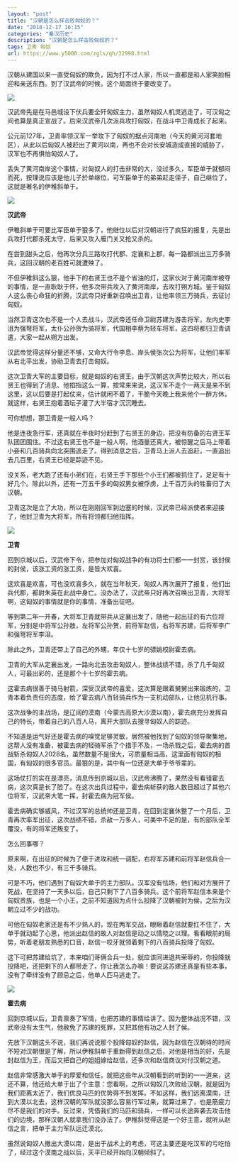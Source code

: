 ```yaml
---
layout: "post"
title: "汉朝是怎么样击败匈奴的？"
date: "2018-12-17 16:15"
categories: "秦汉历史"
description: "汉朝是怎么样击败匈奴的？"
tags: 卫青 匈奴
url: https://www.y5000.com/zgls/qh/32998.html
---
```






汉朝从建国以来一直受匈奴的欺负，因为打不过人家，所以一直都是和人家笑脸相迎和亲送东西。到了汉武帝的时候，这个局面终于要改变了。

![](https://img.y5000.com/uploads/allimg/180913/160GI457-0.jpg)

汉武帝先是在马邑城设下伏兵要全歼匈奴主力，虽然匈奴人机灵逃走了，可汉匈之间也算是真正宣战了。后来汉武帝几次派兵攻打匈奴，在战斗中卫青成长了起来。

公元前127年，卫青率领汉军一举攻下了匈奴的据点河南地（今天的黄河河套地区），从此以后匈奴人被赶出了黄河以南，再也不会对长安城造成直接的威胁了，汉军也不再惧怕匈奴人了。

丢失了黄河南岸这个事情，对匈奴人的打击非常的大，没过多久，军臣单于就郁闷而死，按理说应该是他儿子於单继位，可军臣单于的弟弟赶走侄子，自己继位了，这就是著名的伊稚斜单于。

![](https://img.y5000.com/uploads/allimg/180913/160GKM0-1.jpg)

**汉武帝**

伊稚斜单于可要比军臣单于狠多了，他继位以后对汉朝进行了疯狂的报复，先是出兵攻打代郡杀死太守，后来又攻入雁门关又抢又杀的。

在尝到甜头之后，他再次分兵三路攻打代郡、定襄和上郡，每一路都派出三万多骑兵，这回汉朝的老百姓可就遭殃了。

不但伊稚斜这么狠，他手下的右贤王也不是个省油的灯，这家伙对于黄河南岸被夺的事情，是一直耿耿于怀，他多次带兵攻入了黄河南岸，去攻打朔方城。鉴于匈奴人这么丧心命狂的折腾，汉武帝只好重新召唤出卫青，让他率领三万骑兵，去征讨匈奴。

当然卫青这次也不是一个人去战斗，汉武帝还任命卫尉苏建为游击将军，左内史李沮为强弩将军，太仆公孙贺为骑将军，代国相李蔡为轻车将军，这四将都归卫青调遣，大家一起从朔方出发。

汉武帝觉得这样分量还不够，又命大行令李息、岸头侯张次公为将军，让他们率军从右北平出发，协助卫青去打击匈奴。

这次卫青大军的主要目标，就是匈奴的右贤王，由于汉朝这次声势比较大，所以右贤王也得到了消息、他掐指这么一算，按常来来说，这汉军不走个一两天是来不到这里，这以后要是打起仗来，估计就闲不着了，干脆今天晚上我来他个一醉方休，就这样，右贤王抱着酒坛子灌了大半宿才沉沉睡去。

可你想想，那卫青是一般人吗？

他是连夜急行军，还真就在半夜时分赶到了右贤王的身边，把没有防备的右贤王军队团团围住。不过这右贤王也不是一般人啊，他酒量还真大，被惊醒之后马上带着小妾和几百骑兵向北突围逃走了。得到消息之后，卫青马上派人去追赶，一直追出去几百里，右贤王已经是踪迹不见。

没关系，老大跑了还有小弟们在，右贤王手下那些个小王们都被抓住了，足足有十好几个。除此以外，还有一万五千多的匈奴男女被俘虏，上千百万头的牲畜归了大汉朝。

卫青这次是立了大功，所以在刚刚回军到边塞的时候，汉武帝已经派使者来迎接了，他封卫青为大将军，所有将领都归他指挥。

![](https://img.y5000.com/uploads/allimg/180913/160GL291-2.jpg)

**卫青**

回到京城以后，汉武帝下令，把参加对匈奴战争的有功将士们都一一封赏，该封侯的封侯，该涨工资的涨工资，是皆大欢喜。

这欢喜是欢喜，可也没欢喜多久，就在当年秋天，匈奴人再次展开了报复，他们出兵代郡，都尉朱英在此战中身亡。没办法了，汉武帝只好再次召唤出卫青，大将军啊，这匈奴的事情就是你的事情，准备出征吧。

等到第二年一开春，大将军卫青就带兵从定襄出发了，随他一起出征的有六位将军，分别是中将军公孙敖，左将军公孙贺，前将军赵信，右将军苏建，后将军李广和强弩将军李沮。

除此之外，卫青还带上了自己的外甥，年仅十七岁的骠姚校尉霍去病。

卫青的大军从定襄出发，一路向北去攻击匈奴人，整体战绩不错，杀了几千匈奴人，可最出彩的，还是那个十七岁的霍去病。

这霍去病很善于骑马射箭，深受汉武帝的喜爱，这次算是跟着舅舅出来锻炼的，卫青本着负责任的态度，给了霍去病八百轻骑兵作为一支机动部队，让他见机行事。

这次战争的主战场，是辽阔的漠南（今蒙古高原大沙漠以南），霍去病充分发挥自己的特长，带着自己的八百人马，离开大部队去搜寻匈奴人的踪迹。

不知道是运气好还是霍去病的嗅觉足够灵敏，居然被他找到了匈奴的领导聚集地，这帮人没有准备，被霍去病的轻骑军杀了个措手不及，一场杀戮之后，霍去病的首战斩杀匈奴人2028名，虽然数量不是很大，可质量相当高，这里面有匈奴的相国，有匈奴的很多官员。最狠的是，其中有一位还是大单于爷爷辈的。

这场仗打的实在是漂亮，消息传到京城以后，汉武帝沸腾了，果然没有看错霍去病，这次真是长了脸了。在这次出兵过程中，霍去病斩获的敌人数目超过了其他六位将军，汉武帝大笔一挥，封霍去病为冠军侯。

霍去病确实够威风，不过汉军的总统帅还是卫青，在回到定襄休整了一个月后，卫青再次率军出征，这次战绩不错，杀敌一万多人，可美中不足的是，有的部队全军覆没，有的将军还叛变了。

怎么回事哪？

原来啊，在出征的时候为了便于进攻和统一调配，右将军苏建和前将军赵信兵合一处，人数也不少，有三千多骑兵。

可是不巧，他们遇到了匈奴大单于的主力部队。汉军没有怯场，他们和对方展开了死战，在坚持了一天多以后，自己只剩下了八百多骑兵。这个前将军赵信本来是个匈奴贵族，也是一个小王，之前不知道因为点什么投降了汉朝被封为侯，之后为汉朝立过不少的战功。

可他在匈奴老家还是有不少熟人的，现在两军交战，眼瞅着赵信就要扛不住了，大单于就动起了心思，他派出赵信的故人对赵信是动之以情晓之以理。看看眼前的局势，听着老朋友熟悉的口音，赵信一咬牙就领着剩下的八百骑兵投降了匈奴。

这下可把苏建给坑了，本来咱们哥俩合兵一处，就应该同进退共荣辱的，你投降就投降吧，还把剩下的人都带走了，你让我怎么办嘛！要说这苏建还真是有些本事，没有了牵绊没有了顾忌之后，他单人匹马逃走了。

![](https://img.y5000.com/uploads/allimg/180913/160GGa8-3.jpg)

**霍去病**

回到京城以后，卫青禀奏了军情，也把苏建的事情给讲了。因为整体战况不错，汉武帝没有太生气，他赦免了苏建的死罪，又把其他有功之人封了侯。

先放下汉朝这头不说，我们再说说那个投降匈奴的赵信，因为赵信在汉朝待的时间不短对汉朝很是了解，所以伊稚斜单于重新得到赵信之后，对他是相当的好，先是封赵信为王，而后又把自己的姐姐嫁给赵信，还多次和赵信商议对付汉朝之道。

赵信非常感激大单于的厚爱和信任，就把这些年从汉朝看到的听到的一一道来，这还不算，他还给大单于出了个主意：您看啊，之所以匈奴几次败给汉朝，就是因为我们距离太近了，我们优良马匹的优势得不到发挥。不如这样，我们远离漠南，迁到大漠以北去，这样汉朝的军队就没那么容易行军过来，就算过来了，也是筋疲力尽不是我们的对手。反过来，凭借我们的马匹和骑兵，一样可以长途奔袭去攻击他们的边境，那样汉朝人就拿我们没办法了。伊稚斜觉得这是一个好主意，就听从赵信之言，把单于主力军队远迁漠北。

虽然说匈奴人撤出大漠以南，是出于战术上的考虑，可这主要还是吃汉军的亏吃怕了，经过这个漠南之战以后，天平已经开始向汉朝倾斜了。
